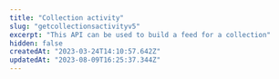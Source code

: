 ```yaml
---
title: "Collection activity"
slug: "getcollectionsactivityv5"
excerpt: "This API can be used to build a feed for a collection"
hidden: false
createdAt: "2023-03-24T14:10:57.642Z"
updatedAt: "2023-08-09T16:25:37.344Z"
---
```

